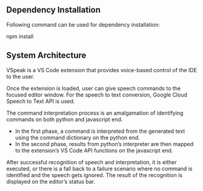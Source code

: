
## Dependency Installation

Following command can be used for dependency installation:

npm install

## System Architecture

VSpeak is a VS Code extension that provides voice-based control of the IDE to the user.

Once the extension is loaded, user can give speech commands to the focused editor window. For the speech to text conversion, Google Cloud Speech to Text API is used.

The command interpretation process is an amalgamation of identifying commands on both python and javascript end.

  * In the first phase, a command is interpreted from the generated text using the command dictionary on the python end.
  * In the second phase, results from python’s interpreter are then mapped to the extension’s VS Code API functions on the javascript end.

After successful recognition of speech and interpretation, it is either executed, or there is a fall back to a failure scenario where no command is identified and the speech gets ignored. The result of the recognition is displayed on the editor’s status bar.


